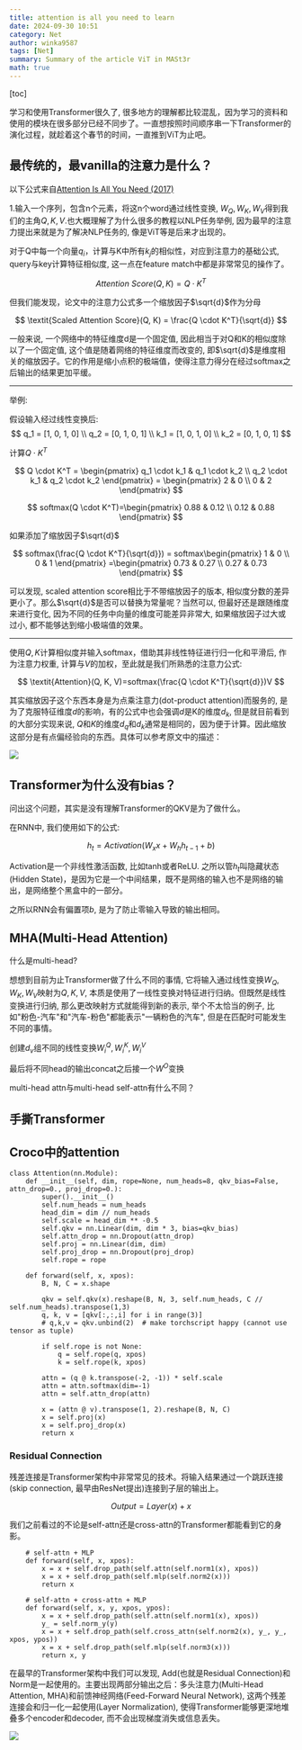 ```yaml
---
title: attention is all you need to learn
date: 2024-09-30 10:51
category: Net
author: winka9587
tags: [Net]
summary: Summary of the article ViT in MASt3r
math: true
---
```


[toc]

学习和使用Transformer很久了, 很多地方的理解都比较混乱，因为学习的资料和使用的模块在很多部分已经不同步了。一直想按照时间顺序串一下Transformer的演化过程，就趁着这个春节的时间，一直推到ViT为止吧。

## 最传统的，最vanilla的注意力是什么？

以下公式来自[Attention Is All You Need (2017)](https://arxiv.org/pdf/1706.03762)

1.输入一个序列，包含n个元素，将这n个word通过线性变换, $W_Q, W_K, W_V$得到我们的主角$Q,K,V$.也大概理解了为什么很多的教程以NLP任务举例, 因为最早的注意力提出来就是为了解决NLP任务的, 像是ViT等是后来才出现的。

对于Q中每一个向量$q_i$，计算与K中所有$k_j$的相似性，对应到注意力的基础公式, query与key计算特征相似度, 这一点在feature match中都是非常常见的操作了。

$$
\textit{Attention Score}(Q, K) = Q \cdot K^T
$$

但我们能发现，论文中的注意力公式多一个缩放因子$\sqrt{d}$作为分母

$$
\textit{Scaled Attention Score}(Q, K) = \frac{Q \cdot K^T}{\sqrt{d}}
$$

一般来说, 一个网络中的特征维度d是一个固定值, 因此相当于对Q和K的相似度除以了一个固定值, 这个值是随着网络的特征维度而改变的, 即$\sqrt{d}$是维度相关的缩放因子。它的作用是缩小点积的极端值，使得注意力得分在经过softmax之后输出的结果更加平缓。

---

举例:

假设输入经过线性变换后:
$$
 q_1 = [1, 0, 1, 0] \\
 q_2 = [0, 1, 0, 1] \\
 k_1 = [1, 0, 1, 0] \\
 k_2 = [0, 1, 0, 1]
$$

计算$Q \cdot K^T$

$$
Q \cdot K^T = \begin{pmatrix}
q_1 \cdot k_1 & q_1 \cdot k_2 \\
q_2 \cdot k_1 & q_2 \cdot k_2 
\end{pmatrix}
= \begin{pmatrix}
2 & 0 \\
0 & 2
\end{pmatrix}
$$

$$
softmax(Q \cdot K^T)=\begin{pmatrix}
0.88 & 0.12 \\
0.12 & 0.88
\end{pmatrix}
$$

如果添加了缩放因子$\sqrt{d}$

$$
softmax(\frac{Q \cdot K^T}{\sqrt{d}}) =
softmax\begin{pmatrix}
1 & 0 \\
0 & 1
\end{pmatrix}
=\begin{pmatrix}
0.73 & 0.27 \\
0.27 & 0.73
\end{pmatrix}
$$

可以发现, scaled attention score相比于不带缩放因子的版本, 相似度分数的差异更小了。那么$\sqrt{d}$是否可以替换为常量呢？当然可以, 但最好还是跟随维度来进行变化, 因为不同的任务中向量的维度可能差异非常大, 如果缩放因子过大或过小, 都不能够达到缩小极端值的效果。

---

使用$Q,K$计算相似度并输入softmax，借助其非线性特征进行归一化和平滑后, 作为注意力权重, 计算与$V$的加权，至此就是我们所熟悉的注意力公式:

$$
\textit{Attention}(Q, K, V)=softmax(\frac{Q \cdot K^T}{\sqrt{d}})V
$$

其实缩放因子这个东西本身是为点乘注意力(dot-product attention)而服务的, 是为了克服特征维度$d$的影响，有的公式中也会强调$d$是K的维度$d_k$, 但是就目前看到的大部分实现来说, $Q$和$K$的维度$d_q$和$d_k$通常是相同的，因为便于计算。因此缩放这部分是有点偏经验向的东西。具体可以参考原文中的描述：

![](/assets/img/2024-10-08-15-26-16.png)



## Transformer为什么没有bias？

问出这个问题，其实是没有理解Transformer的QKV是为了做什么。

在RNN中, 我们使用如下的公式:

$$
h_t = Activation(W_x x + W_h h_{t-1}+b)
$$

Activation是一个非线性激活函数, 比如tanh或者ReLU. 之所以管$h_t$叫隐藏状态(Hidden State)，是因为它是一个中间结果，既不是网络的输入也不是网络的输出，是网络整个黑盒中的一部分。

之所以RNN会有偏置项$b$, 是为了防止零输入导致的输出相同。

## MHA(Multi-Head Attention)

什么是multi-head?

想想到目前为止Transformer做了什么不同的事情, 它将输入通过线性变换$W_Q, W_K, W_V$映射为$Q, K, V$, 本质是使用了一线性变换对特征进行归纳。但既然是线性变换进行归纳, 那么更改映射方式就能得到新的表示, 举个不太恰当的例子, 比如"粉色-汽车"和"汽车-粉色"都能表示"一辆粉色的汽车", 但是在匹配时可能发生不同的事情。

创建$d_v$组不同的线性变换$W^Q_i, W^K_i, W^V_i$

最后将不同head的输出concat之后接一个$W^O$变换

multi-head attn与multi-head self-attn有什么不同？



## 手撕Transformer


## Croco中的attention

~~~
class Attention(nn.Module):
    def __init__(self, dim, rope=None, num_heads=8, qkv_bias=False, attn_drop=0., proj_drop=0.):
        super().__init__()
        self.num_heads = num_heads
        head_dim = dim // num_heads
        self.scale = head_dim ** -0.5
        self.qkv = nn.Linear(dim, dim * 3, bias=qkv_bias)
        self.attn_drop = nn.Dropout(attn_drop)
        self.proj = nn.Linear(dim, dim)
        self.proj_drop = nn.Dropout(proj_drop)
        self.rope = rope 

    def forward(self, x, xpos):
        B, N, C = x.shape

        qkv = self.qkv(x).reshape(B, N, 3, self.num_heads, C // self.num_heads).transpose(1,3)
        q, k, v = [qkv[:,:,i] for i in range(3)]
        # q,k,v = qkv.unbind(2)  # make torchscript happy (cannot use tensor as tuple)
               
        if self.rope is not None:
            q = self.rope(q, xpos)
            k = self.rope(k, xpos)
               
        attn = (q @ k.transpose(-2, -1)) * self.scale
        attn = attn.softmax(dim=-1)
        attn = self.attn_drop(attn)

        x = (attn @ v).transpose(1, 2).reshape(B, N, C)
        x = self.proj(x)
        x = self.proj_drop(x)
        return x
~~~

### Residual Connection

残差连接是Transformer架构中非常常见的技术。将输入结果通过一个跳跃连接(skip connection, 最早由ResNet提出)连接到子层的输出上。

$$Output = Layer(x) + x$$

我们之前看过的不论是self-attn还是cross-attn的Transformer都能看到它的身影。

~~~
    # self-attn + MLP
    def forward(self, x, xpos):
        x = x + self.drop_path(self.attn(self.norm1(x), xpos))
        x = x + self.drop_path(self.mlp(self.norm2(x)))
        return x

    # self-attn + cross-attn + MLP
    def forward(self, x, y, xpos, ypos):
        x = x + self.drop_path(self.attn(self.norm1(x), xpos))
        y_ = self.norm_y(y)
        x = x + self.drop_path(self.cross_attn(self.norm2(x), y_, y_, xpos, ypos))
        x = x + self.drop_path(self.mlp(self.norm3(x)))
        return x, y
~~~

在最早的Transformer架构中我们可以发现, Add(也就是Residual Connection)和Norm是一起使用的。主要出现两部分输出之后：多头注意力(Multi-Head Attention, MHA)和前馈神经网络(Feed-Forward Neural Network), 这两个残差连接会和归一化一起使用(Layer Normalization), 使得Transformer能够更深地堆叠多个encoder和decoder, 而不会出现梯度消失或信息丢失。

![](/assets/img/2024-10-10-18-50-49.png)